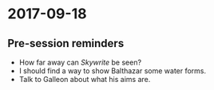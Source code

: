 # 2017-09-18

## Pre-session reminders

* How far away can *Skywrite* be seen?
* I should find a way to show Balthazar some water forms.
* Talk to Galleon about what his aims are. 
